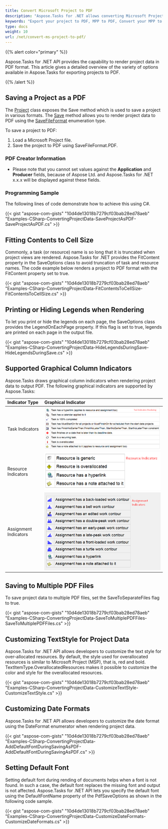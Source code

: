 ```yaml
---
title: Convert Microsoft Project to PDF
description: "Aspose.Tasks for .NET allows converting Microsoft Project (MPP) to PDF."
keywords: "Export your project to PDF, MPP to PDF, Convert your MPP to PDF, Convert Microsoft Project to PDF, convert MPP to PDF, save project data to PDF, Aspose.Tasks, C#"
type: docs
weight: 10
url: /net/convert-ms-project-to-pdf/
---
```


{{% alert color="primary" %}}

Aspose.Tasks for .NET API provides the capability to render project data in PDF format. This article gives a detailed overview of the variety of options available in Aspose.Tasks for exporting projects to PDF.

{{% /alert %}}

## **Saving a Project as a PDF**
The [Project](https://apireference.aspose.com/tasks/net/aspose.tasks/project) class exposes the Save method which is used to save a project in various formats. The [Save](https://apireference.aspose.com/tasks/net/aspose.tasks.project/save/methods/3) method allows you to render project data to PDF using the [SaveFileFormat](https://apireference.aspose.com/tasks/net/aspose.tasks.saving/savefileformat) enumeration type.

To save a project to PDF:

1. Load a Microsoft Project file.
2. Save the project to PDF using SaveFileFormat.PDF.

### **PDF Creator Information**
- Please note that you cannot set values against the **Application** and **Producer** fields, because of Aspose Ltd. and Aspose.Tasks for .NET x.x.x will be displayed against these fields.

### **Programming Sample**
The following lines of code demonstrate how to achieve this using C#.

{{< gist "aspose-com-gists" "10d4de13018b7279cf03bab28ed78aeb" "Examples-CSharp-ConvertingProjectData-SaveProjectAsPDF-SaveProjectAsPDF.cs" >}}

## **Fitting Contents to Cell Size**
Commonly, a task (or resource) name is so long that it is truncated when project views are rendered. Aspose.Tasks for .NET provides the FitContent property in the SaveOptions class to avoid truncation of task and resource names. The code example below renders a project to PDF format with the FitContent property set to true.

{{< gist "aspose-com-gists" "10d4de13018b7279cf03bab28ed78aeb" "Examples-CSharp-ConvertingProjectData-FitContentsToCellSize-FitContentsToCellSize.cs" >}}

## **Printing or Hiding Legends when Rendering**
To let you print or hide the legends on each page, the SaveOptions class provides the LegendOnEachPage property. If this flag is set to true, legends are printed on each page in the output file.

{{< gist "aspose-com-gists" "10d4de13018b7279cf03bab28ed78aeb" "Examples-CSharp-ConvertingProjectData-HideLegendsDuringSave-HideLegendsDuringSave.cs" >}}

## **Supported Graphical Column Indicators**
Aspose.Tasks draws graphical column indicators when rendering project data to output PDF. The following graphical indicators are supported by Aspose.Tasks:

|**Indicator Type**|**Graphical Indicator**|
| :- | :- |
|Task Indicators|![task graphical indicators](convert-ms-project-to-pdf_1.png)|
|Resource Indicators|![resource graphical indicators](convert-ms-project-to-pdf_2.png)|
|Assignment Indicators|![assignment graphical indicators](convert-ms-project-to-pdf_3.png)|

## **Saving to Multiple PDF Files**
To save project data to multiple PDF files, set the SaveToSeparateFiles flag to true.

{{< gist "aspose-com-gists" "10d4de13018b7279cf03bab28ed78aeb" "Examples-CSharp-ConvertingProjectData-SaveToMultiplePDFFiles-SaveToMultiplePDFFiles.cs" >}}

## **Customizing TextStyle for Project Data**
Aspose.Tasks for .NET API allows developers to customize the text style for over-allocated resources. By default, the style used for overallocated resources is similar to Microsoft Project (MSP), that is, red and bold. TextItemType.OverallocatedResources makes it possible to customize the color and style for the overallocated resources.

{{< gist "aspose-com-gists" "10d4de13018b7279cf03bab28ed78aeb" "Examples-CSharp-ConvertingProjectData-CustomizeTextStyle-CustomizeTextStyle.cs" >}}

## **Customizing Date Formats**
Aspose.Tasks for .NET API allows developers to customize the date format using the DateFormat enumerator when rendering project data.

{{< gist "aspose-com-gists" "10d4de13018b7279cf03bab28ed78aeb" "Examples-CSharp-ConvertingProjectData-AddDefaultFontDuringSavingAsPDF-AddDefaultFontDuringSavingAsPDF.cs" >}}

## **Setting Default Font**
Setting default font during rending of documents helps when a font is not found. In such a case, the default font replaces the missing font and output is not affected. Aspose.Tasks for .NET API lets you specify the default font using the DefaultFontName property of the PdfSaveOptions as shown in the following code sample.

{{< gist "aspose-com-gists" "10d4de13018b7279cf03bab28ed78aeb" "Examples-CSharp-ConvertingProjectData-CustomizeDateFormats-CustomizeDateFormats.cs" >}}

